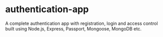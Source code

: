 # authentication-app
A complete authentication app with registration, login and access control built using Node.js, Express, Passport, Mongoose, MongoDB etc.


